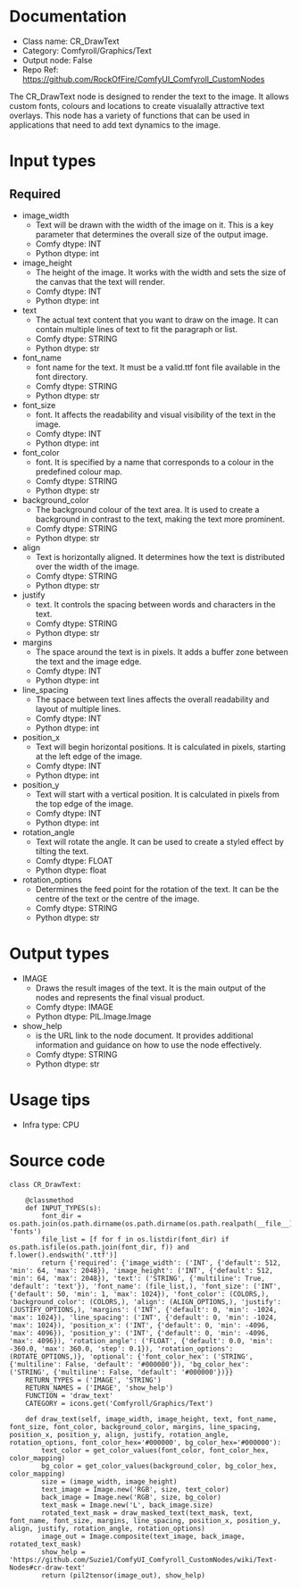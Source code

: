 # Documentation
- Class name: CR_DrawText
- Category: Comfyroll/Graphics/Text
- Output node: False
- Repo Ref: https://github.com/RockOfFire/ComfyUI_Comfyroll_CustomNodes

The CR_DrawText node is designed to render the text to the image. It allows custom fonts, colours and locations to create visualally attractive text overlays. This node has a variety of functions that can be used in applications that need to add text dynamics to the image.

# Input types
## Required
- image_width
    - Text will be drawn with the width of the image on it. This is a key parameter that determines the overall size of the output image.
    - Comfy dtype: INT
    - Python dtype: int
- image_height
    - The height of the image. It works with the width and sets the size of the canvas that the text will render.
    - Comfy dtype: INT
    - Python dtype: int
- text
    - The actual text content that you want to draw on the image. It can contain multiple lines of text to fit the paragraph or list.
    - Comfy dtype: STRING
    - Python dtype: str
- font_name
    - font name for the text. It must be a valid.ttf font file available in the font directory.
    - Comfy dtype: STRING
    - Python dtype: str
- font_size
    - font. It affects the readability and visual visibility of the text in the image.
    - Comfy dtype: INT
    - Python dtype: int
- font_color
    - font. It is specified by a name that corresponds to a colour in the predefined colour map.
    - Comfy dtype: STRING
    - Python dtype: str
- background_color
    - The background colour of the text area. It is used to create a background in contrast to the text, making the text more prominent.
    - Comfy dtype: STRING
    - Python dtype: str
- align
    - Text is horizontally aligned. It determines how the text is distributed over the width of the image.
    - Comfy dtype: STRING
    - Python dtype: str
- justify
    - text. It controls the spacing between words and characters in the text.
    - Comfy dtype: STRING
    - Python dtype: str
- margins
    - The space around the text is in pixels. It adds a buffer zone between the text and the image edge.
    - Comfy dtype: INT
    - Python dtype: int
- line_spacing
    - The space between text lines affects the overall readability and layout of multiple lines.
    - Comfy dtype: INT
    - Python dtype: int
- position_x
    - Text will begin horizontal positions. It is calculated in pixels, starting at the left edge of the image.
    - Comfy dtype: INT
    - Python dtype: int
- position_y
    - Text will start with a vertical position. It is calculated in pixels from the top edge of the image.
    - Comfy dtype: INT
    - Python dtype: int
- rotation_angle
    - Text will rotate the angle. It can be used to create a styled effect by tilting the text.
    - Comfy dtype: FLOAT
    - Python dtype: float
- rotation_options
    - Determines the feed point for the rotation of the text. It can be the centre of the text or the centre of the image.
    - Comfy dtype: STRING
    - Python dtype: str

# Output types
- IMAGE
    - Draws the result images of the text. It is the main output of the nodes and represents the final visual product.
    - Comfy dtype: IMAGE
    - Python dtype: PIL.Image.Image
- show_help
    - is the URL link to the node document. It provides additional information and guidance on how to use the node effectively.
    - Comfy dtype: STRING
    - Python dtype: str

# Usage tips
- Infra type: CPU

# Source code
```
class CR_DrawText:

    @classmethod
    def INPUT_TYPES(s):
        font_dir = os.path.join(os.path.dirname(os.path.dirname(os.path.realpath(__file__))), 'fonts')
        file_list = [f for f in os.listdir(font_dir) if os.path.isfile(os.path.join(font_dir, f)) and f.lower().endswith('.ttf')]
        return {'required': {'image_width': ('INT', {'default': 512, 'min': 64, 'max': 2048}), 'image_height': ('INT', {'default': 512, 'min': 64, 'max': 2048}), 'text': ('STRING', {'multiline': True, 'default': 'text'}), 'font_name': (file_list,), 'font_size': ('INT', {'default': 50, 'min': 1, 'max': 1024}), 'font_color': (COLORS,), 'background_color': (COLORS,), 'align': (ALIGN_OPTIONS,), 'justify': (JUSTIFY_OPTIONS,), 'margins': ('INT', {'default': 0, 'min': -1024, 'max': 1024}), 'line_spacing': ('INT', {'default': 0, 'min': -1024, 'max': 1024}), 'position_x': ('INT', {'default': 0, 'min': -4096, 'max': 4096}), 'position_y': ('INT', {'default': 0, 'min': -4096, 'max': 4096}), 'rotation_angle': ('FLOAT', {'default': 0.0, 'min': -360.0, 'max': 360.0, 'step': 0.1}), 'rotation_options': (ROTATE_OPTIONS,)}, 'optional': {'font_color_hex': ('STRING', {'multiline': False, 'default': '#000000'}), 'bg_color_hex': ('STRING', {'multiline': False, 'default': '#000000'})}}
    RETURN_TYPES = ('IMAGE', 'STRING')
    RETURN_NAMES = ('IMAGE', 'show_help')
    FUNCTION = 'draw_text'
    CATEGORY = icons.get('Comfyroll/Graphics/Text')

    def draw_text(self, image_width, image_height, text, font_name, font_size, font_color, background_color, margins, line_spacing, position_x, position_y, align, justify, rotation_angle, rotation_options, font_color_hex='#000000', bg_color_hex='#000000'):
        text_color = get_color_values(font_color, font_color_hex, color_mapping)
        bg_color = get_color_values(background_color, bg_color_hex, color_mapping)
        size = (image_width, image_height)
        text_image = Image.new('RGB', size, text_color)
        back_image = Image.new('RGB', size, bg_color)
        text_mask = Image.new('L', back_image.size)
        rotated_text_mask = draw_masked_text(text_mask, text, font_name, font_size, margins, line_spacing, position_x, position_y, align, justify, rotation_angle, rotation_options)
        image_out = Image.composite(text_image, back_image, rotated_text_mask)
        show_help = 'https://github.com/Suzie1/ComfyUI_Comfyroll_CustomNodes/wiki/Text-Nodes#cr-draw-text'
        return (pil2tensor(image_out), show_help)
```